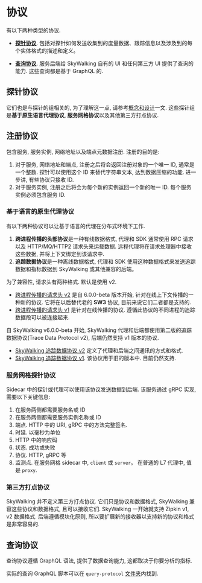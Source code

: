 # 协议

有以下两种类型的协议.

- [**探针协议**](#探针协议). 包括对探针如何发送收集到的度量数据、跟踪信息以及涉及到的每个实体格式的描述和定义。

- [**查询协议**](#查询协议). 服务后端给 SkyWalking 自有的 UI 和任何第三方 UI 提供了查询的能力. 这些查询都是基于 GraphQL 的.


## 探针协议

它们也是与探针的组相关的, 为了理解这一点, 请参考[概念和设计](../concepts-and-designs/README.md)一文.
这些探针组是**基于原生语言代理协议**, **服务网格协议**以及其他第三方打点协议.

## 注册协议

包含服务, 服务实例, 网络地址以及端点元数据注册.
注册的目的是:
1. 对于服务, 网络地址和端点, 注册之后将会返回注册对象的一个唯一 ID, 通常是一个整数. 探针可以使用这个 ID 来替代字符串文本, 达到数据压缩的功能. 进一步讲, 有些协议只接收 ID.
1. 对于服务实例, 注册之后将会为每个新的实例返回一个新的唯一 ID. 每个服务实例必须包含服务 ID.

### 基于语言的原生代理协议

有以下两种协议可以让基于语言的代理在分布式环境下工作.
1. **跨进程传播的头部协议**是一种有线数据格式, 代理和 SDK 通常使用 RPC 请求以及 HTTP/MQ/HTTP2 请求头来运载数据.
远程代理将在请求处理器中接收这些数据, 并将上下文绑定到该请求中.
1. **追踪数据协议**是一种离线数据格式, 代理和 SDK 使用这种数据格式来发送追踪数据和指标数据到 SkyWalking 或其他兼容的后端。

为了兼容性, 请求头有两种格式. 默认是使用 v2.
* [跨进程传播的请求头 v2](Skywalking-Cross-Process-Propagation-Headers-Protocol-v2.md) 是自 6.0.0-beta 版本开始, 针对在线上下文传播的一种新的协议.
它将在以后替代老的 **SW3** 协议, 目前来说它们二者都是支持的.
* [跨进程传播的请求头 v1](Skywalking-Cross-Process-Propagation-Headers-Protocol-v1.md) 是针对在线传播的协议.
遵循此协议的不同进程的追踪数据段可以被连接起来.

自 SkyWalking v6.0.0-beta 开始, SkyWalking 代理和后端都使用第二版的追踪数据协议(Trace Data Protocol v2), 后端仍然支持 v1 版本的协议.
* [SkyWalking 追踪数据协议 v2](Trace-Data-Protocol-v2.md) 定义了代理和后端之间通讯的方式和格式.
* [SkyWalking 追踪数据协议 v1](Trace-Data-Protocol.md). 该协议用于旧的版本中. 目前仍然支持.

### 服务网格探针协议

Sidecar 中的探针或代理可以使用该协议发送数据到后端. 该服务通过 gRPC 实现, 需要以下关键信息:

1. 在服务两侧都需要服务名或 ID
1. 在服务两侧都需要服务实例名称或 ID
1. 端点. HTTP 中的 URI, gRPC 中的方法完整签名.
1. 时延. 以毫秒为单位
1. HTTP 中的响应码
1. 状态. 成功或失败
1. 协议. HTTP, gRPC 等
1. 监测点. 在服务网格 sidecar 中, `client` 或 `server`。 在普通的 L7 代理中, 值是 `proxy`.

### 第三方打点协议

SkyWalking 并不定义第三方打点协议. 它们只是协议和数据格式, SkyWalking 兼容这些协议和数据格式, 且可以接收它们. SkyWalking 一开始就支持 Zipkin v1, v2 数据格式.
后端遵循模块化原则, 所以要扩展新的接收器以支持新的协议和格式是非常容易的.

## 查询协议

查询协议遵循 GraphQL 语法, 提供了数据查询能力, 这都取决于你要分析的指标.

实际的查询 GraphQL 脚本可以在 `query-protocol` [文件夹](https://github.com/apache/skywalking/tree/master/oap-server/server-query-plugin/query-graphql-plugin/src/main/resources)内找到.